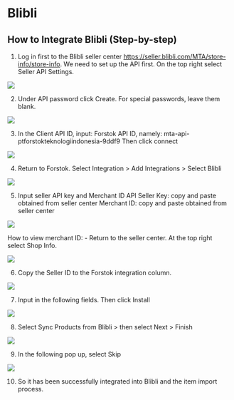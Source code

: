 # Blibli

## How to Integrate Blibli \(Step-by-step\)

1. Log in first to the Blibli seller center https://seller.blibli.com/MTA/store-info/store-info. We need to set up the API first. On the top right select Seller API Settings.

![](https://s3.amazonaws.com/cdn.freshdesk.com/data/helpdesk/attachments/production/48066775314/original/HUAtQ_zL9xirsYbz-obm0lI-ncXyuq16Cw.png?1603734604=)

2. Under API password click Create. For special passwords, leave them blank.

![](https://gblobscdn.gitbook.com/assets%2F-MQjyQQDEkdPNmbOIMd5%2F-MRyThirTaGmF7TuWg7T%2F-MRyZF749bR4BpgFrM00%2Fimage.png?alt=media&token=e1dac823-6732-49a8-8380-5d234d34ed90)

3. In the Client API ID, input: Forstok API ID, namely: mta-api-ptforstokteknologiindonesia-9ddf9 Then click connect

![](https://s3.amazonaws.com/cdn.freshdesk.com/data/helpdesk/attachments/production/48066775908/original/ekL0QSdJJRrG23h59BrsStZH8AwWU0We5Q.png?1603734882=)

4. Return to Forstok. Select Integration &gt; Add Integrations &gt; Select Blibli

![](https://gblobscdn.gitbook.com/assets%2F-MQjyQQDEkdPNmbOIMd5%2F-MRyZbm4zUHUJq8h71zu%2F-MRyZkRP2ht88XIkuyea%2Fimage.png?alt=media&token=14c6e4f8-0c47-4961-933d-04d285dd4ff3)

5. Input seller API key and Merchant ID API Seller Key: copy and paste obtained from seller center Merchant ID: copy and paste obtained from seller center

![](https://s3.amazonaws.com/cdn.freshdesk.com/data/helpdesk/attachments/production/48066776613/original/uyup1sGO6LUyjuG1tHVmzt-wvVLA8z1apA.png?1603735140=)

How to view merchant ID: - Return to the seller center. At the top right select Shop Info.

![](https://s3.amazonaws.com/cdn.freshdesk.com/data/helpdesk/attachments/production/48066777334/original/Vi-HnjFI6WESo1A7F0vasvDogThCfh0dew.png?1603735330=)

6. Copy the Seller ID to the Forstok integration column.

![](https://s3.amazonaws.com/cdn.freshdesk.com/data/helpdesk/attachments/production/48066777786/original/NtwZ7rcS6xcvoSW5ngfXPvDrbHq2oVAQ6A.png?1603735459=)

7. Input in the following fields. Then click Install

![](https://s3.amazonaws.com/cdn.freshdesk.com/data/helpdesk/attachments/production/48066778197/original/OXjFFkbJ6lazC1S6KoLpK657_ydi9eFFlQ.png?1603735588=)

8. Select Sync Products from Blibli &gt; then select Next &gt; Finish

![](https://s3.amazonaws.com/cdn.freshdesk.com/data/helpdesk/attachments/production/48066778620/original/lYheFU5zLpF3lsMSzrwspm2S187H0LgikA.png?1603735742=)

9. In the following pop up, select Skip

![](https://s3.amazonaws.com/cdn.freshdesk.com/data/helpdesk/attachments/production/48066779009/original/R4XOaRqDiDogHYyY_eCvGCpcv8l38-kJVw.png?1603735872=)

10. So it has been successfully integrated into Blibli and the item import process.

